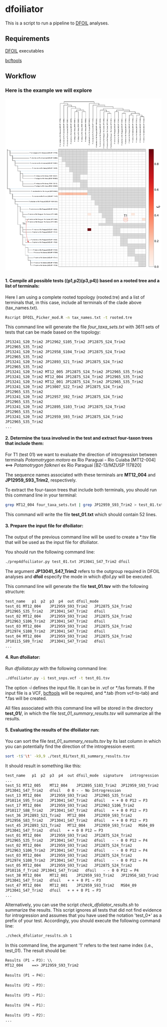 # dfoiliator
This is a script to run a pipeline to [DFOIL](https://github.com/jbpease/dfoil/) analyses.

## Requirements
[DFOIL](https://github.com/jbpease/dfoil/) executables

[bcftools](https://www.htslib.org/download/)

## Workflow

### Here is the example we will explore

![alt text](https://github.com/fplmarques/dfoiliator/blob/main/test_files/clade_01_test.png)

#### 1. Compile all possible tests ((p1,p2)(p3,p4)) based on a rooted tree and a list of terminals:

Here I am using a complete rooted topology (rooted.tre) and a list of terminals that, in this case, include all terminals of the clade above (tax_names.txt).

```bash
Rscript DFOIL_Picker_mod.R -n tax_names.txt -t rooted.tre
```

This command line will generate the file *four_taxa_sets.txt* with 3611 sets of tests that can be made based on the topology:

```
JP13241_S20_Trim2 JP12962_S105_Trim2 JP12875_S24_Trim2 JP12965_S35_Trim2
JP13241_S20_Trim2 JP12958_S104_Trim2 JP12875_S24_Trim2 JP12965_S35_Trim2
JP13241_S20_Trim2 JP12893_S21_Trim2 JP12875_S24_Trim2 JP12965_S35_Trim2
JP13241_S20_Trim2 MT12_005 JP12875_S24_Trim2 JP12965_S35_Trim2
JP13241_S20_Trim2 MT12_004 JP12875_S24_Trim2 JP12965_S35_Trim2
JP13241_S20_Trim2 MT12_001 JP12875_S24_Trim2 JP12965_S35_Trim2
JP13241_S20_Trim2 JP13007_S22_Trim2 JP12875_S24_Trim2 JP12965_S35_Trim2
JP13241_S20_Trim2 JP12957_S92_Trim2 JP12875_S24_Trim2 JP12965_S35_Trim2
JP13241_S20_Trim2 JP12895_S103_Trim2 JP12875_S24_Trim2 JP12965_S35_Trim2
JP13241_S20_Trim2 JP12959_S93_Trim2 JP12875_S24_Trim2 JP12965_S35_Trim2
...

```

#### 2. Determine the taxa involved in the test and extract four-taxon trees that include them:

For T1 (test 01) we want to evaluate the direction of introgression between terminals *Potamotrygon motoro* ex Rio Paraguai - Rio Cuiaba \[MT12-004\]	<==>	*Potamotrygon falkneri* ex Rio Paraguai \[BZ-13/MZUSP 117820\]

The sequence names associated with these terminals are **MT12_004**  and **JP12959_S93_Trim2**, respectively.

To extract the four-taxon trees that include both terminals, you should run this command line in your terminal:

```bash
grep MT12_004 four_taxa_sets.txt | grep JP12959_S93_Trim2 > test_01.txt
```

This command will write the file **test_01.txt** which should contain 52 lines.


#### 3. Prepare the input file for dfoiliator:

The output of the previous command line will be used to create a *.tsv file that will be used as the input file for dfoiliator.

You should run the following command line:

```bash
./prep4dfoiliator.py test_01.txt JP13041_S47_Trim2 dfoil
```
The argument **JP13041_S47_Trim2** refers to the outgroup required in DFOIL analyses and **dfoil** especify the mode in which *dfoil.py* will be executed.

This command line will generate the file **test_01.tsv** with the following structure:

```
test_name	p1	p2	p3	p4	out	dfoil_mode
test_01	MT12_004	JP12959_S93_Trim2	JP12875_S24_Trim2	JP12965_S35_Trim2	JP13041_S47_Trim2	dfoil
test_02	MT12_004	JP12959_S93_Trim2	JP12875_S24_Trim2	JP12963_S106_Trim2	JP13041_S47_Trim2	dfoil
test_03	MT12_004	JP12959_S93_Trim2	JP12875_S24_Trim2	JP12974_S108_Trim2	JP13041_S47_Trim2	dfoil
test_04	MT12_004	JP12959_S93_Trim2	JP12875_S24_Trim2	JP10115_S89_Trim2	JP13041_S47_Trim2	dfoil
...
```
#### 4. Run dfoiliator:


Run *dfoiliator.py* with the following command line:

```bash
./dfoiliator.py -i test_snps.vcf -t test_01.tsv
```

The option *-i* defines the input file. It can be in .vcf or *.fas formats. If the input file is a VCF, [bcftools](https://www.htslib.org/download/) will be required, and *.tab (from vcf-to-tab) and *.fas will be created.

All files associated with this command line will be stored in the directory **test_01/**, in which the file *test_01_summary_results.tsv* will summarize all the results.

#### 5. Evaluating the results of the dfoiliator run:

You can sort the file *test_01_summary_results.tsv* by its last column in which you can potentially find the direction of the introgression event:

```bash
sort -t$'\t' -k9,9 ./test_01/test_01_summary_results.tsv
```

It should result in something like this:

```
test_name	p1	p2	p3	p4	out	dfoil_mode	signature	introgression
...
test_51	MT12_005	MT12_004	JP12895_S103_Trim2	JP12959_S93_Trim2	JP13041_S47_Trim2	dfoil	0 0 - -	No Introgression
test_13	MT12_004	JP12959_S93_Trim2	JP12965_S35_Trim2	JP10114_S95_Trim2	JP13041_S47_Trim2	dfoil	+ + 0 0	P12 ⇔ P3
test_17	MT12_004	JP12959_S93_Trim2	JP12963_S106_Trim2	JP10117_S88_Trim2	JP13041_S47_Trim2	dfoil	+ + 0 0	P12 ⇔ P3
test_36	JP12893_S21_Trim2	MT12_004	JP12959_S93_Trim2	JP12956_S83_Trim2	JP13041_S47_Trim2	dfoil	+ + 0 0	P12 ⇔ P3
test_45	JP12893_S21_Trim2	MT12_004	JP12959_S93_Trim2	MS04_09	JP13041_S47_Trim2	dfoil	+ + 0 0	P12 ⇔ P3
test_01	MT12_004	JP12959_S93_Trim2	JP12875_S24_Trim2	JP12965_S35_Trim2	JP13041_S47_Trim2	dfoil	- - 0 0	P12 ⇔ P4
test_02	MT12_004	JP12959_S93_Trim2	JP12875_S24_Trim2	JP12963_S106_Trim2	JP13041_S47_Trim2	dfoil	- - 0 0	P12 ⇔ P4
test_03	MT12_004	JP12959_S93_Trim2	JP12875_S24_Trim2	JP12974_S108_Trim2	JP13041_S47_Trim2	dfoil	- - 0 0	P12 ⇔ P4
test_05	MT12_004	JP12959_S93_Trim2	JP12875_S24_Trim2	JP10116_f_Trim2	JP13041_S47_Trim2	dfoil	- - 0 0	P12 ⇔ P4
test_38	MT12_004	MT12_001	JP12959_S93_Trim2	JP12956_S83_Trim2	JP13041_S47_Trim2	dfoil	+ + + 0	P1 ⇒ P3
test_47	MT12_004	MT12_001	JP12959_S93_Trim2	MS04_09	JP13041_S47_Trim2	dfoil	+ + + 0	P1 ⇒ P3
...
```

Alternatively, you can use the script *check_dfoliator_results.sh* to summarize the results. This script ignores all tests that did not find evidence for introgression and assumes that you have used the notation 'test_0*' as a prefix of your test. Accordingly, you should execute the following command line:

```bash
./check_dfoliator_results.sh 1
```

In this command line, the argument '1' refers to the test name index (i.e., test_01).
The result should be:

```
Results (P1 ⇒ P3): \\
MT12_004	==>	JP12959_S93_Trim2

Results (P1 ⇒ P4):

Results (P2 ⇒ P3):

Results (P3 ⇒ P1):

Results (P4 ⇒ P1):

Results (P3 ⇒ P2):
...
```



